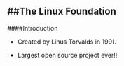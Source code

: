 ##The Linux Foundation
----------------------

####Introduction

* Created by Linus Torvalds in 1991.

* Largest open source project ever!!